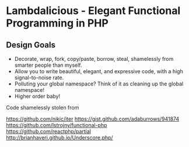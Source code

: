# Lambdalicious - Elegant Functional Programming in PHP

## Design Goals

- Decorate, wrap, fork, copy/paste, borrow, steal, shamelessly from smarter people than myself.
- Allow you to write beautiful, elegant, and expressive code, with a high signal-to-noise rate.
- Polluting your global namespace? Think of it as cleaning up the global namespace!
- Higher order baby!

Code shamelessly stolen from 

https://github.com/nikic/iter
https://gist.github.com/adaburrows/941874
https://github.com/lstrojny/functional-php
https://github.com/reactphp/partial
http://brianhaveri.github.io/Underscore.php/
